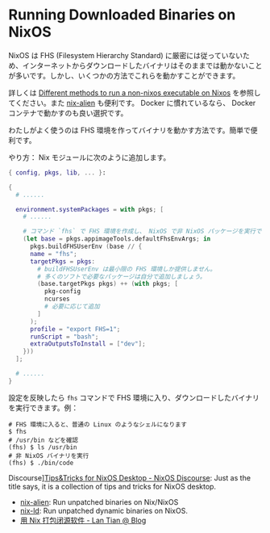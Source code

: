 # Running Downloaded Binaries on NixOS

NixOS は FHS (Filesystem Hierarchy Standard) に厳密には従っていないため、インターネットからダウンロードしたバイナリはそのままでは動かないことが多いです。しかし、いくつかの方法でこれらを動かすことができます。

詳しくは [Different methods to run a non-nixos executable on Nixos](https://unix.stackexchange.com/questions/522822/different-methods-to-run-a-non-nixos-executable-on-nixos) を参照してください。また [nix-alien](https://github.com/thiagokokada/nix-alien) も便利です。 Docker に慣れているなら、 Docker コンテナで動かすのも良い選択です。

わたしがよく使うのは FHS 環境を作ってバイナリを動かす方法です。簡単で便利です。

やり方： Nix モジュールに次のように追加します。

```nix
{ config, pkgs, lib, ... }:

{
  # ......

  environment.systemPackages = with pkgs; [
    # ......

    # コマンド `fhs` で FHS 環境を作成し、 NixOS で非 NixOS パッケージを実行できるようにします！
    (let base = pkgs.appimageTools.defaultFhsEnvArgs; in
      pkgs.buildFHSUserEnv (base // {
      name = "fhs";
      targetPkgs = pkgs:
        # buildFHSUserEnv は最小限の FHS 環境しか提供しません。
        # 多くのソフトで必要なパッケージは自分で追加しましょう。
        (base.targetPkgs pkgs) ++ (with pkgs; [
          pkg-config
          ncurses
          # 必要に応じて追加
        ]
      );
      profile = "export FHS=1";
      runScript = "bash";
      extraOutputsToInstall = ["dev"];
    }))
  ];

  # ......
}
```

設定を反映したら `fhs` コマンドで FHS 環境に入り、ダウンロードしたバイナリを実行できます。例：

```shell
# FHS 環境に入ると、普通の Linux のようなシェルになります
$ fhs
# /usr/bin などを確認
(fhs) $ ls /usr/bin
# 非 NixOS バイナリを実行
(fhs) $ ./bin/code
```

Discourse][Tips&Tricks for NixOS Desktop - NixOS Discourse]: Just as the title says, it
is a collection of tips and tricks for NixOS desktop.

- [nix-alien](https://github.com/thiagokokada/nix-alien): Run unpatched binaries on
  Nix/NixOS
- [nix-ld](https://github.com/Mic92/nix-ld): Run unpatched dynamic binaries on NixOS.
- [用 Nix 打包闭源软件 - Lan Tian @ Blog](https://lantian.pub/article/modify-computer/nixos-packaging.lantian/#%E5%AE%9A%E4%BD%8D%E5%88%B6%E5%BD%A2%E5%BC%8F%E5%88%86%E5%8F%91%E7%9A%84%E8%BD%AF%E4%BB%B6)

[Tips&Tricks for NixOS Desktop - NixOS Discourse]: https://discourse.nixos.org/t/tips-tricks-for-nixos-desktop/28488

